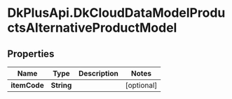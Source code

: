 # DkPlusApi.DkCloudDataModelProductsAlternativeProductModel

## Properties
Name | Type | Description | Notes
------------ | ------------- | ------------- | -------------
**itemCode** | **String** |  | [optional] 


